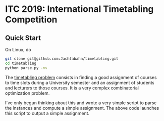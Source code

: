 
# ITC 2019: International Timetabling Competition

## Quick Start

On Linux, do
```bash
git clone git@github.com:Jachtabahn/timetabling.git
cd timetabling
python parse.py -vv
```

The [timetabling problem](https://www.itc2019.org/home) consists in finding a good assignment of courses to time slots during a University semester and an assignment of students and lecturers to those courses. It is a very complex combinatorial optimization problem.

I've only begun thinking about this and wrote a very simple script to parse the instances and compute a simple assignment. The above code launches this script to output a simple assignment.
